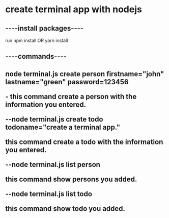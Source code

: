 <h1> create terminal app with nodejs </h1>

<h2> ----install packages---- </h2>
<p> run npm install OR yarn install </p>

<h2> ----commands---- <h2>
<p>node terminal.js create person firstname="john" lastname="green" password=123456</p>
- this command create a person with the information you entered.

<p>--node terminal.js create todo todoname="create a terminal app." <p>
<p> this command create a todo with the information you entered. <p>

<p>--node terminal.js list person <p>
<p> this command show persons you added. <p>

<p>--node terminal.js list todo <p>
<p> this command show todo you added.<p>
